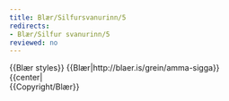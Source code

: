 ```yaml
---
title: Blær/Silfursvanurinn/5
redirects:
- Blær/Silfur svanurinn/5
reviewed: no
---
```

<vocabulary>
</vocabulary>
{{Blær styles}}
{{Blær|http://blaer.is/grein/amma-sigga}}

<div class="book" data-translate=true data-audio-file="Silfur_svanurinn_05-5.mp3">
{{center|<Audio src="Silfur_svanurinn_05-5.mp3"/>}}

<div class="blaer article">

<div class="article-entry">

  <div class="image-box image-box-large">
    <Image src="Blær_–_Silfur_svanurinn_116.jpeg">
  </div>

  <div class="text">
    <p><strong data-translate=no data-no-audio=true>Sigga:</strong> Ég hef alltaf haft gaman að handavinnu, ég saumaði til dæmis rúmteppið okkar, mér fannst þetta svo skemmtilegt mynstur.</p>
    <p><strong data-translate=no data-no-audio=true>Birna:</strong>&nbsp;Þið Yngvi eruð búin að vera saman í 60 ár, hver er lykillinn að svona löngu hjónabandi?</p>
    <p><strong data-translate=no data-no-audio=true>Sigga:</strong>&nbsp;Ég veit það nú ekki, okkur finnst voða gott að vera saman og höfum mörg sömu áhugamál. Við förum í sund á hverjum degi og göngum í kringum Hvaleyrarvatn næstum daglega, sama hvernig viðrar. Ég var 17 ára þegar að ég gifti
      mig. Við þurftum að fá samþykki forseta til að fá að gifta okkur. Hann Yngvi var 21 árs. Við erum búin að vera gift í 60 ár.</p>
    <p><strong data-translate=no data-no-audio=true>Birna:</strong>&nbsp;Hvernig kynntust þið?</p>
    <p><strong data-translate=no data-no-audio=true>Sigga:</strong>&nbsp;Við sáum hvort annað fyrst á Bankastrætinu. Ég var 14 ára að labba niður götuna nýkomin úr berjamó og Yngvi var að keyra upp. Nokkrum árum síðar vorum við í partýi í sumarbústað hjá sameiginlegum vini okkar og síðan þá
      höfum við verið saman. </p>
    <p><strong data-translate=no data-no-audio=true>Birna:</strong> Ertu enn ástfanginn af honum?</p>
    <p><strong data-translate=no data-no-audio=true>Sigga:</strong>&nbsp;Jú, mér finnst hann nú enn mjög huggulegur maður.</p>
    <p><br></p>
  </div>

</div>

</div>

</div>
{{Copyright/Blær}}

